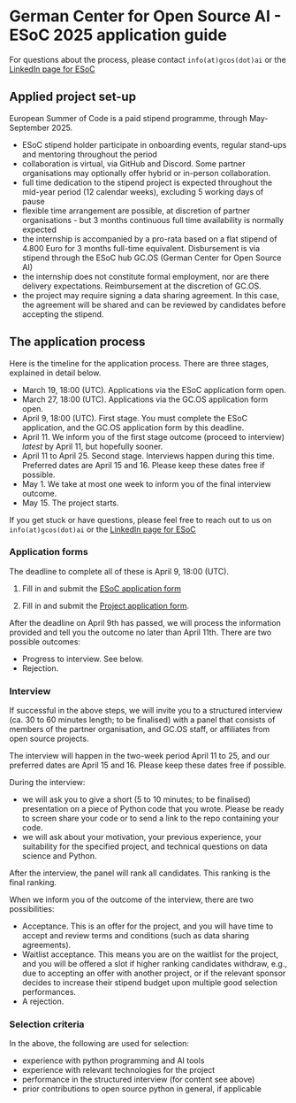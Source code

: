 # German Center for Open Source AI - ESoC 2025 application guide

For questions about the process, please contact `info(at)gcos(dot)ai` or the [LinkedIn page for ESoC](https://www.linkedin.com/posts/european-summer-of-code)

## Applied project set-up

European Summer of Code is a paid stipend programme, through May-September 2025.

* ESoC stipend holder participate in onboarding events, regular stand-ups and mentoring throughout the period
* collaboration is virtual, via GitHub and Discord. Some partner organisations may optionally offer hybrid or in-person collaboration.
* full time dedication to the stipend project is expected throughout the mid-year period (12 calendar weeks), excluding 5 working days of pause
* flexible time arrangement are possible, at discretion of partner organisations - but 3 months continuous full time availability is normally expected
* the internship is accompanied by a pro-rata based on a flat stipend of 4.800 Euro for 3 months full-time equivalent. Disbursement is via stipend through the ESoC hub GC.OS (German Center for Open Source AI)
* the internship does not constitute formal employment, nor are there delivery expectations. Reimbursement at the discretion of GC.OS.
* the project may require signing a data sharing agreement. In this case, the agreement will be shared and can be reviewed by candidates before accepting the stipend.

## The application process

Here is the timeline for the application process. There are three stages, explained in detail below.

- March 19, 18:00 (UTC). Applications via the ESoC application form open.
- March 27, 18:00 (UTC). Applications via the GC.OS application form open.
- April 9, 18:00 (UTC). First stage. You must complete the ESoC application, and the GC.OS application form by this deadline.
- April 11. We inform you of the first stage outcome (proceed to interview) *latest* by April 11, but hopefully sooner.
- April 11 to April 25. Second stage. Interviews happen during this time. Preferred dates are April 15 and 16. Please keep these dates free if possible.
- May 1. We take at most one week to inform you of the final interview outcome.
- May 15. The project starts.

If you get stuck or have questions, please feel free to reach out to us on `info(at)gcos(dot)ai` or the [LinkedIn page for ESoC](https://www.linkedin.com/posts/european-summer-of-code)

### Application forms

The deadline to complete all of these is April 9, 18:00 (UTC).

1. Fill in and submit the [ESoC application form](https://www.linkedin.com/posts/european-summer-of-code_european-summer-of-code-activity-7308135810648715264-RbpO)

2. Fill in and submit the [Project application form](https://forms.office.com/e/GhGWQLdseU).

After the deadline on April 9th has passed, we will process the information provided and tell you the outcome no later than April 11th. There are two possible outcomes:

- Progress to interview. See below.
- Rejection.

### Interview

If successful in the above steps, we will invite you to a structured interview (ca. 30 to 60 minutes length; to be finalised) with a panel that consists of members of the partner organisation, and GC.OS staff, or affiliates from open source projects.

The interview will happen in the two-week period April 11 to 25, and our preferred dates are April 15 and 16. Please keep these dates free if possible.

During the interview:

- we will ask you to give a short (5 to 10 minutes; to be finalised) presentation on a piece of Python code that you wrote. Please be ready to screen share your code or to send a link to the repo containing your code.
- we will ask about your motivation, your previous experience, your suitability for the specified project, and technical questions on data science and Python.

After the interview, the panel will rank all candidates. This ranking is the final ranking.

When we inform you of the outcome of the interview, there are two possibilities:

* Acceptance. This is an offer for the project, and you will have time to accept and review terms and conditions (such as data sharing agreements).
* Waitlist acceptance. This means you are on the waitlist for the project, and you will be offered a slot if higher ranking candidates withdraw, e.g., due to accepting an offer with another project, or if the relevant sponsor decides to increase their stipend budget upon multiple good selection performances.
* A rejection.

### Selection criteria

In the above, the following are used for selection:

* experience with python programming and AI tools
* experience with relevant technologies for the project
* performance in the structured interview (for content see above)
* prior contributions to open source python in general, if applicable
